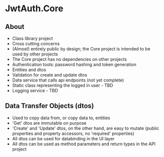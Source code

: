 # JwtAuth.Core

## About
 - Class library project
 - Cross cutting concerns
 - (Almost) entirely public by design; the Core project is intended to be used by other projects
 - The Core project has no dependencies on other projects
 - Authentication tools: password hashing and token generation
 - Entities and dtos
 - Validation for create and update dtos
 - Data service that calls api endpoints (not yet complete)
 - Static class representing the logged in user - TBD
 - Logging service - TBD

## Data Transfer Objects (dtos)
 - Used to copy data from, or copy data to, entities
 - 'Get' dtos are immutable on purpose
 - 'Create' and 'Update' dtos, on the other hand, are easy to mutate (public properties and property accessors, no 'required' properties)
 - All dtos can be used for databinding in the UI layer
 - All dtos can be used as method parameters and return types in the API project
